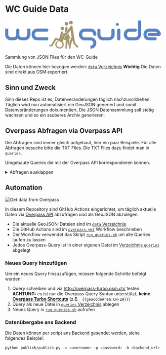 # WC Guide Data

![WC-Guide Logo](img/wc-guide-logo.svg)

Sammlung von JSON Files für den WC-Guide

Die Daten können hier bezogen werden: [`data` Verzeichnis](https://github.com/chnuessli/wc-guide-data/tree/main/data)
**Wichtig**
Die Daten sind direkt aus OSM exportiert.

## Sinn und Zweck

Sinn dieses Repo ist es, Datenveränderungen täglich nachzuvollziehen. Täglich wird nun automatisiert ein GeoJSON generiert und somit Datenveränderungen dokumentiert.
Die JSON Datensammlung soll stetig wachsen und so ein sauberes Archiv generieren.

## Overpass Abfragen via Overpass API

Die Abfragen sind immer gleich aufgebaut, hier ein paar Beispiele. Für alle Abfragen besuche bitte die TXT Files. Die TXT Files dazu findet man in `queries`.

Umgebaute Queries die mit der Overpass API korrespondieren können.

<details><summary>Abfragen ausklappen</summary>
<p>

## WC

### Schweiz

```json
[out:json][timeout:25];
(
//ganze Schweiz 24h Defis
area["ISO3166-1"="CH"];
)->.searchArea;
// gather results
(
nwr["amenity"="toilets"](area.searchArea);
);
// print results
out body;
>;
out skel qt;
```

</p>
</details>

## Automation

![Get data from Overpass](https://github.com/chnuessli/defi_archive/workflows/Get%20data%20from%20Overpass/badge.svg)

In diesem Repository sind GitHub Actions eingerichtet, um täglich aktuelle Daten via [Overpass API](https://wiki.openstreetmap.org/wiki/Overpass_API) abzufragen und als GeoJSON abzulegen.

* Die aktuelle GeoJSON-Dateien sind im [`data` Verzeichnis](https://github.com/Schutz-Rettung-Zurich/json-archive/tree/main/data)
* Die GitHub Actions sind im [`overpass.yml`](https://github.com/Schutz-Rettung-Zurich/json-archive/blob/main/.github/workflows/overpass.yml) Workflow beschrieben
* Der Workflow verwendet das Skript [`run_queries.sh`](https://github.com/Schutz-Rettung-Zurich/json-archive/blob/main/run_queries.sh) um alle Queries laufen zu lassen
* Jedes Overpass-Query ist in einer eigenen Datei im [Verzeichnis `queries`](https://github.com/Schutz-Rettung-Zurich/json-archive/tree/main/queries) abgelegt

### Neues Query hinzufügen

Um ein neues Query hinzuzufügen, müssen folgende Schritte befolgt werden:

1. Query schreiben und via http://overpass-turbo.osm.ch/ testen. **ACHTUNG:** es ist nur die Overpass Query Syntax unterstützt, **keine [Overpass Turbo Shortcuts](https://wiki.openstreetmap.org/wiki/Overpass_turbo/Extended_Overpass_Turbo_Queries)** (z.B. ` {{geocodeArea:CH-ZH}}`)
1. Query als neue Datei in [`queries` Verzeichnis](https://github.com/Schutz-Rettung-Zurich/json-archive/tree/main/queries) ablegen
1. Neues Query in [`run_queries.sh`](https://github.com/Schutz-Rettung-Zurich/json-archive/blob/main/run_queries.sh) aufrufen

### Datenübergabe ans Backend

Die Daten können per script ans Backend gesendet werden, siehe folgendes Beispiel:
```bash
python publish/publish.py -u <username> -p <password> -b <backend_url> -n <name> -f <relativ_file_path>
```